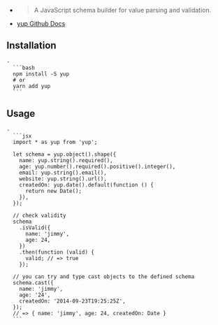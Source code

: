 -
  >A JavaScript schema builder for value parsing and validation.
- [yup Github Docs](https://github.com/jquense/yup)
## Installation
	-
	  ```bash
	  npm install -S yup
	  # or
	  yarn add yup
	  ```
## Usage
	-
	  ```jsx
	  import * as yup from 'yup';
	  
	  let schema = yup.object().shape({
	    name: yup.string().required(),
	    age: yup.number().required().positive().integer(),
	    email: yup.string().email(),
	    website: yup.string().url(),
	    createdOn: yup.date().default(function () {
	      return new Date();
	    }),
	  });
	  
	  // check validity
	  schema
	    .isValid({
	      name: 'jimmy',
	      age: 24,
	    })
	    .then(function (valid) {
	      valid; // => true
	    });
	  
	  // you can try and type cast objects to the defined schema
	  schema.cast({
	    name: 'jimmy',
	    age: '24',
	    createdOn: '2014-09-23T19:25:25Z',
	  });
	  // => { name: 'jimmy', age: 24, createdOn: Date }
	  ```